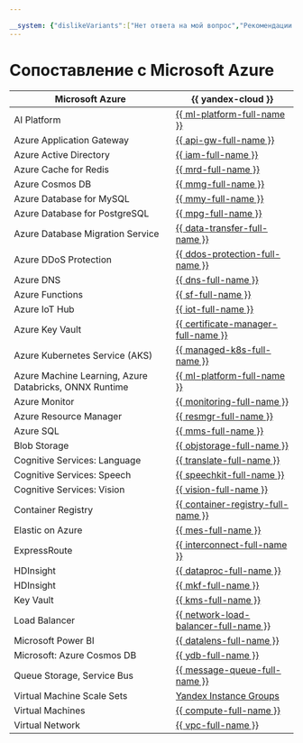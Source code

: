```yaml
---

__system: {"dislikeVariants":["Нет ответа на мой вопрос","Рекомендации не помогли","Содержание не соответсвует заголовку","Другое"]}
---
```

# Сопоставление с Microsoft Azure

| Microsoft Azure | {{ yandex-cloud }} |
|----|----|
| AI Platform | [{{ ml-platform-full-name }}](../../datasphere/) |
| Azure Application Gateway | [{{ api-gw-full-name }}](../../api-gateway/) |
| Azure Active Directory | [{{ iam-full-name }}](../../iam/) |
| Azure Cache for Redis | [{{ mrd-full-name }}](../../managed-redis/) |
| Azure Cosmos DB | [{{ mmg-full-name }}](../../managed-mongodb/) |
| Azure Database for MySQL | [{{ mmy-full-name }}](../../managed-mysql/) |
| Azure Database for PostgreSQL | [{{ mpg-full-name }}](../../managed-postgresql/) |
| Azure Database Migration Service | [{{ data-transfer-full-name }}](../../data-transfer/) |
| Azure DDoS Protection | [{{ ddos-protection-full-name }}](../../vpc/ddos-protection/) |
| Azure DNS | [{{ dns-full-name }}](../../dns/) |
| Azure Functions | [{{ sf-full-name }}](../../functions/) |
| Azure IoT Hub | [{{ iot-full-name }}](../../iot-core/) |
| Azure Key Vault | [{{ certificate-manager-full-name }}](../../certificate-manager/) |
| Azure Kubernetes Service (AKS) | [{{ managed-k8s-full-name }}](../../managed-kubernetes/) |
| Azure Machine Learning, Azure Databricks, ONNX Runtime | [{{ ml-platform-full-name }}](../../datasphere/) |
| Azure Monitor | [{{ monitoring-full-name }}](../../monitoring/) |
| Azure Resource Manager | [{{ resmgr-full-name }}](../../resource-manager/) |
| Azure SQL | [{{ mms-full-name }}](../../managed-sqlserver/) |
| Blob Storage | [{{ objstorage-full-name }}](../../storage/) |
| Cognitive Services: Language | [{{ translate-full-name }}](../../translate/) |
| Cognitive Services: Speech | [{{ speechkit-full-name }}](../../speechkit/) |
| Cognitive Services: Vision | [{{ vision-full-name }}](../../vision/) |
| Container Registry | [{{ container-registry-full-name }}](../../container-registry/) |
| Elastic on Azure | [{{ mes-full-name }}](../../managed-elasticsearch/) |
| ExpressRoute | [{{ interconnect-full-name }}](../../interconnect/) |
| HDInsight | [{{ dataproc-full-name }}](../../data-proc/) |
| HDInsight | [{{ mkf-full-name }}](../../managed-kafka/) |
| Key Vault | [{{ kms-full-name }}](../../kms/) |
| Load Balancer | [{{ network-load-balancer-full-name }}](../../network-load-balancer/) |
| Microsoft Power BI | [{{ datalens-full-name }}](../../datalens/) |
| Microsoft: Azure Cosmos DB | [{{ ydb-full-name }}](../../ydb/) |
| Queue Storage, Service Bus | [{{ message-queue-full-name }}](../../message-queue/) |
| Virtual Machine Scale Sets | [Yandex Instance Groups](../../compute/concepts/instance-groups/) |
| Virtual Machines | [{{ compute-full-name }}](../../compute/) |
| Virtual Network | [{{ vpc-full-name }}](../../vpc/) |